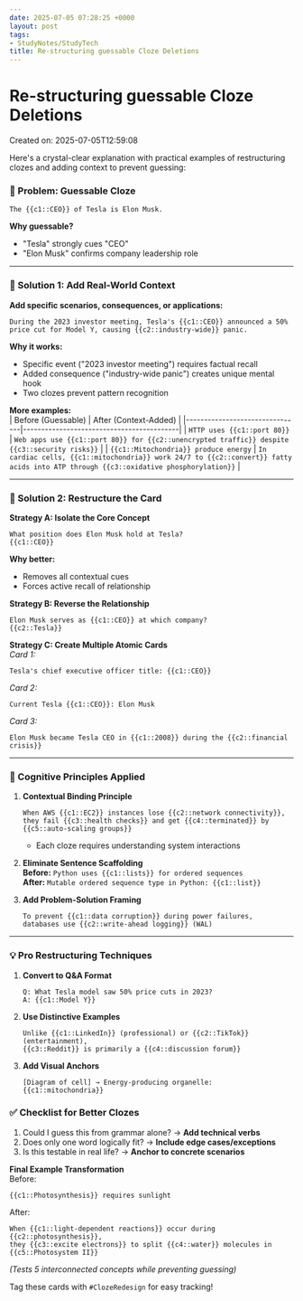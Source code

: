 ```yaml
---
date: 2025-07-05 07:28:25 +0000
layout: post
tags:
- StudyNotes/StudyTech
title: Re-structuring guessable Cloze Deletions
---
```


# Re-structuring guessable Cloze Deletions
Created on: 2025-07-05T12:59:08

Here's a crystal-clear explanation with practical examples of restructuring clozes and adding context to prevent guessing:

### 🎯 Problem: Guessable Cloze
```anki
The {{c1::CEO}} of Tesla is Elon Musk.
```
**Why guessable?**  
- "Tesla" strongly cues "CEO"
- "Elon Musk" confirms company leadership role

---

### 🔧 Solution 1: Add Real-World Context  
**Add specific scenarios, consequences, or applications:**  
```anki
During the 2023 investor meeting, Tesla's {{c1::CEO}} announced a 50% price cut for Model Y, causing {{c2::industry-wide}} panic.
```
**Why it works:**  
- Specific event ("2023 investor meeting") requires factual recall
- Added consequence ("industry-wide panic") creates unique mental hook
- Two clozes prevent pattern recognition

**More examples:**  
| Before (Guessable)             | After (Context-Added)                     |
|--------------------------------|-------------------------------------------|
| `HTTP uses {{c1::port 80}}`    | `Web apps use {{c1::port 80}} for {{c2::unencrypted traffic}} despite {{c3::security risks}}` |
| `{{c1::Mitochondria}} produce energy` | `In cardiac cells, {{c1::mitochondria}} work 24/7 to {{c2::convert}} fatty acids into ATP through {{c3::oxidative phosphorylation}}` |

---

### 🧩 Solution 2: Restructure the Card  
**Strategy A: Isolate the Core Concept**  
```anki
What position does Elon Musk hold at Tesla?
{{c1::CEO}}
```
**Why better:**  
- Removes all contextual cues
- Forces active recall of relationship

**Strategy B: Reverse the Relationship**  
```anki
Elon Musk serves as {{c1::CEO}} at which company?
{{c2::Tesla}}
```
**Strategy C: Create Multiple Atomic Cards**  
*Card 1:*  
```anki
Tesla's chief executive officer title: {{c1::CEO}}
```
*Card 2:*  
```anki
Current Tesla {{c1::CEO}}: Elon Musk
```
*Card 3:*  
```anki
Elon Musk became Tesla CEO in {{c1::2008}} during the {{c2::financial crisis}}
```

---

### 🧠 Cognitive Principles Applied  
1. **Contextual Binding Principle**  
   ```anki
   When AWS {{c1::EC2}} instances lose {{c2::network connectivity}}, 
   they fail {{c3::health checks}} and get {{c4::terminated}} by {{c5::auto-scaling groups}}
   ```
   - Each cloze requires understanding system interactions

2. **Eliminate Sentence Scaffolding**  
   **Before:** `Python uses {{c1::lists}} for ordered sequences`  
   **After:** `Mutable ordered sequence type in Python: {{c1::list}}`

3. **Add Problem-Solution Framing**  
   ```anki
   To prevent {{c1::data corruption}} during power failures, 
   databases use {{c2::write-ahead logging}} (WAL)
   ```

---

### 💡 Pro Restructuring Techniques  
1. **Convert to Q&A Format**  
   ```anki
   Q: What Tesla model saw 50% price cuts in 2023?
   A: {{c1::Model Y}}
   ```
   
2. **Use Distinctive Examples**  
   ```anki
   Unlike {{c1::LinkedIn}} (professional) or {{c2::TikTok}} (entertainment), 
   {{c3::Reddit}} is primarily a {{c4::discussion forum}}
   ```
   
3. **Add Visual Anchors**  
   ```anki
   [Diagram of cell] → Energy-producing organelle: {{c1::mitochondria}}
   ```

### ✅ Checklist for Better Clozes  
1. Could I guess this from grammar alone? → **Add technical verbs**  
2. Does only one word logically fit? → **Include edge cases/exceptions**  
3. Is this testable in real life? → **Anchor to concrete scenarios**  

**Final Example Transformation**  
Before:  
```anki
{{c1::Photosynthesis}} requires sunlight
```
After:  
```anki
When {{c1::light-dependent reactions}} occur during {{c2::photosynthesis}}, 
they {{c3::excite electrons}} to split {{c4::water}} molecules in {{c5::Photosystem II}}
```
*(Tests 5 interconnected concepts while preventing guessing)*  

Tag these cards with `#ClozeRedesign` for easy tracking!